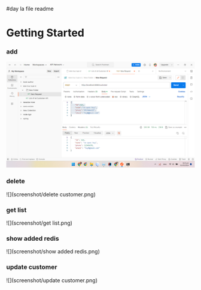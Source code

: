 #day la file readme

# Getting Started

### add
![](screenshot/add.png)
### delete
![](screenshot/delete customer.png)
### get list
![](screenshot/get list.png)
### show added redis
![](screenshot/show added redis.png)
### update customer
![](screenshot/update customer.png)